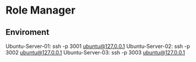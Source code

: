 Role Manager
============

## Enviroment

Ubuntu-Server-01: ssh -p 3001 ubuntu@127.0.0.1
Ubuntu-Server-02: ssh -p 3002 ubuntu@127.0.0.1
Ubuntu-Server-03: ssh -p 3003 ubuntu@127.0.0.1
